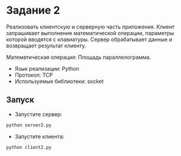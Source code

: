 # Задание 2

Реализовать клиентскую и серверную часть приложения. Клиент запрашивает выполнение математической операции, параметры которой вводятся с клавиатуры. Сервер обрабатывает данные и возвращает результат клиенту.

Математическая операция: Площадь параллелограмма.

- Язык реализации: Python
- Протокол: TCP
- Используемые библиотеки: socket

## Запуск
- Запустите сервер:
```python
python server2.py
```
- Запустите клиента:
```python
python client2.py
```